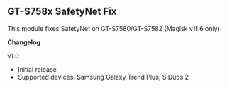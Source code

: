 ## GT-S758x SafetyNet Fix
This module fixes SafetyNet on GT-S7580/GT-S7582 (Magisk v11.6 only)

**Changelog**

v1.0
- Initial release
- Supported devices: Samsung Galaxy Trend Plus, S Duos 2
